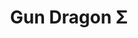 --- 
title: "Gun Dragon Σ"
publishdate: "2019-9-20T16:48:46+02:00"
src: "https://365manga.net/manga/gun-dragon"
image: "https://data.365manga.net/images/thumbnails/1781-gun-dragon.jpg"
description: ""
---
